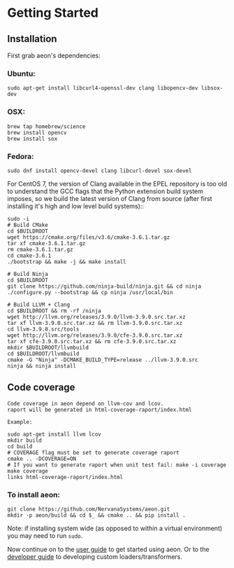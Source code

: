 # Getting Started

## Installation

First grab aeon's dependencies:

### Ubuntu:

    sudo apt-get install libcurl4-openssl-dev clang libopencv-dev libsox-dev

### OSX:

    brew tap homebrew/science
    brew install opencv
    brew install sox

### Fedora:

    sudo dnf install opencv-devel clang libcurl-devel sox-devel

For CentOS 7, the version of Clang available in the EPEL repository is too old
to understand the GCC flags that the Python extension build system imposes, so
we build the latest version of Clang from source (after first installing it's
high and low level build systems)::

    sudo -i
    # Build CMake
    cd $BUILDROOT
    wget https://cmake.org/files/v3.6/cmake-3.6.1.tar.gz
    tar xf cmake-3.6.1.tar.gz
    rm cmake-3.6.1.tar.gz
    cd cmake-3.6.1
    ./bootstrap && make -j && make install

    # Build Ninja
    cd $BUILDROOT
    git clone https://github.com/ninja-build/ninja.git && cd ninja
    ./configure.py --bootstrap && cp ninja /usr/local/bin

    # Build LLVM + Clang
    cd $BUILDROOT && rm -rf /ninja
    wget http://llvm.org/releases/3.9.0/llvm-3.9.0.src.tar.xz
    tar xf llvm-3.9.0.src.tar.xz && rm llvm-3.9.0.src.tar.xz
    cd llvm-3.9.0.src/tools
    wget http://llvm.org/releases/3.9.0/cfe-3.9.0.src.tar.xz
    tar xf cfe-3.9.0.src.tar.xz && rm cfe-3.9.0.src.tar.xz
    mkdir $BUILDROOT/llvmbuild
    cd $BUILDROOT/llvmbuild
    cmake -G "Ninja" -DCMAKE_BUILD_TYPE=release ../llvm-3.9.0.src
    ninja && ninja install


## Code coverage

    Code coverage in aeon depend on llvm-cov and lcov.
    raport will be generated in html-coverage-raport/index.html

    Example:

    sudo apt-get install llvm lcov
    mkdir build
    cd build
    # COVERAGE flag must be set to generate coverage raport
    cmake .. -DCOVERAGE=ON
    # If you want to generate raport when unit test fail: make -i coverage
    make coverage
    links html-coverage-raport/index.html

### To install aeon:

    git clone https://github.com/NervanaSystems/aeon.git
    mkdir -p aeon/build && cd $_ && cmake .. && pip install .

Note: if installing system wide (as opposed to within a virtual environment) you may need to run `sudo`.

Now continue on to the [user guide](doc/source/user_guide.rst) to get started using aeon. Or to the
[developer guide](doc/source/developer_guide.rst) to developing custom loaders/transformers.
